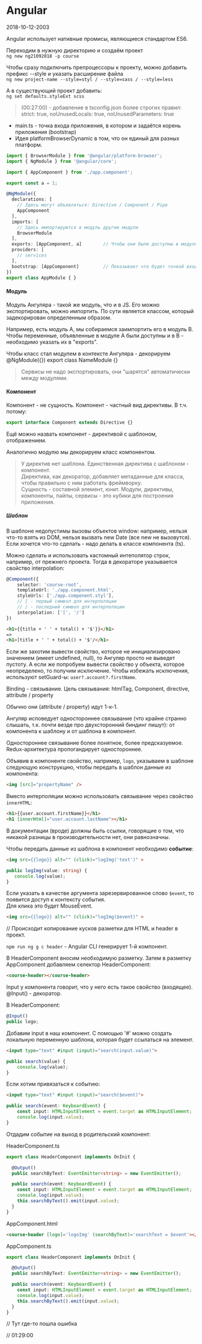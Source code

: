 # Angular

2018-10-12-2003  

Angular использует нативные промисы, являющиеся стандартом ES6.
 
Переходим в нужную директорию и создаём проект  
` ng new ng21092018 -p course `

Чтобы сразу подключить препроцессоры к проекту, можно добавить префикс --style и указать расширение файла  
` ng new project-name --style=styl / --style=sass / --style=less `

А в существующий проект добавить:  
`ng set defaults.styleExt scss`  

> (00:27:00) - добавление в tsconfig.json более строгих правил: strict: true, noUnusedLocals: true, noUnusedParameters: true  

- main.ts - точка входа приложения, в котором и задаётся корень приложения (bootstrap)
- Идея platformBrowserDynamic в том, что он единый для разных платформ.


```typescript
import { BrowserModule } from '@angular/platform-browser';
import { NgModule } from '@angular/core';

import { AppComponent } from './app.component';

export const a = 1;

@NgModule({
  declarations: [
    // Здесь могут объявляться: Directive / Component / Pipe
    AppComponent
  ],
  imports: [
    // Здесь импортируются в модуль другие модули
    BrowserModule
  ],
  exports: [AppComponent, a]        // Чтобы они были доступны в модуле, в который будем импортить свой модуль
  providers: [
    // services
  ],
  bootstrap: [AppComponent]         // Показывает что будет точкой входа и какой компонент инициализировать
})
export class AppModule { }
```  

#### Модуль
Модуль Ангуляра - такой же модуль, что и в JS. Его можно экспортировать, можно импортить.
По сути является классом, который задекорирован определенным образом.  

Например, есть модуль A, мы собираемся заимпортить его в модуль B. Чтобы переменные, объявленные в модуле А были доступны и в В - необходимо указать их в "exports".

Чтобы класс стал модулем в контексте Ангуляра - декорируем @NgModule({}) export class NameModule {}  

> Сервисы не надо экспортировать, они "шарятся" автоматически между модулями.
 
#### Компонент
Компонент - не сущность. Компонент - частный вид директивы. В т.ч. потому:
```typescript
export interface Component extends Directive {}
```
Ещё можно назвать компонент - директивой с шаблоном, отображением.

Аналогично модулю мы декорируем класс компонентом.

> У директив нет шаблона. Единственная директива с шаблоном - компонент.  
> Директива, как декоратор, добавляет метаданные для класса, чтобы правильно с ним работать фреймворку.  
> Сущность - составной элемент, юнит. Модули, директивы, компоненты, пайпы, сервисы - это кубики для построения приложения.

  
##### Шаблон
В шаблоне недопустимы вызовы объектов window: например, нельзя что-то взять из DOM, нельзя вызвать new Date (все new не вызовутся).
Если хочется что-то сделать - надо делать в классе компонента (ts).

Можно сделать и использовать кастомный интеполятор строк, например, от прежнего проекта.
Тогда в декораторе указывается свойство interpolation:

```typescript
@Component({
	selector: 'course-root',
	templateUrl: './app.component.html',
	styleUrls: ['./app.component.styl'],
	// [ - первый символ для интерполяции
	// / - последний символ для интерполяции
	interpolation: ['[', '/']
})
```

```html
<h1>{{title + ' ' + total() + '$'}}</h1> 
=>
<h1>[title + ' ' + total() + '$'/</h1> 
```

Если же захотим вывести свойство, которое не инициализировано значением (имеет undefined, null), то Ангуляр просто не выведет пустоту.
А если же попробуем вывести свойство у объекта, которое неопределено, то получим исключение.
Чтобы избежать исключения, используют setGuard-ы: `user?.account?.firstName`.

Binding - связывание.
Цель связывания: htmlTag, Component, directive, attribute / property 

Обычно они (attribute / property) идут 1-к-1.

Ангуляр исповедует одностороннее связывание (что крайне странно слышать, т.к. почти везде про двухсторонний биндинг пишут): от компонента к шаблону и от шаблона в компонент.

Одностороннее связывание более понятное, более предсказуемое. Redux-архитектура пропогандирует одностороннее.

Объявив в компоненте свойство, например, `logo`, указываем в шаблоне следующую конструкцию, чтобы передать в шаблон данные из компонента:

```html
<img [src]="propertyName" />
```

Вместо интерполяции можно использовать связывание через свойство `innerHTML`:

```html
<h1>{{user.account.firstName}}</h1> 
<h1 [innerHtml]="user.account.lastName"></h1>
```

В документации (вроде) должны быть ссылки, говорящие о том, что никакой разницы в производительности нет, они равнозначны.

Чтобы передать данные из шаблона в компонент необходимо **событие**:
```html
<img src={{logo}} alt="" (click)="logImg('text')" >
```
 ```typescript
public logImg(value: string) {
	console.log(value);
}
```
Если указать в качестве аргумента зарезервированное слово `$event`, то появится доступ к контексту события.   
Для клика это будет MouseEvent.
```html
<img src={{logo}} alt="" (click)="logImg($event)" >
```


// Происходит копирование кусков разметки для HTML и header в проект.

`npm run ng g c header` - Angular CLI генерирует 1-й компонент.

В HeaderComponent вносим необходимую разметку.
Затем в разметку AppComponent добавляем селектор HeaderComponent:
```html
<course-header></course-header>
```

Input у компонента говорит, что у него есть такое свойство (входящее).
@Input() - декоратор.  

В HeaderComponent:
```typescript 
@Input()
public logo;
```

Добавим input в наш компонент.
С помощью '#' можно создать локальную переменную шаблона, которая будет ссылаться на элемент.
```html
<input type="text" #input (input)="search(input.value)">
```
```typescript
public search(value) {
	console.log(value);
}
```

Если хотим привязаться к событию:
```html
<input type="text" #input (input)="search($event)">
```
```typescript
public search(event: KeyboardEvent) {
	const input: HTMLInputElement = event.target as HTMLInputElement;
	console.log(input.value);
}
```

Отдадим событие на выход в родительский компонент:

HeaderComponent.ts
```typescript
export class HeaderComponent implements OnInit {

  @Output()
  public searchByText: EventEmitter<string> = new EventEmitter();

  public search(event: KeyboardEvent) {
    const input: HTMLInputElement = event.target as HTMLInputElement;
    console.log(input.value);
    this.searchByText().emit(input.value);
  }
}
```

AppComponent.html
```html
<course-header [logo]='logoImg' (searchByText)='searchText = $event'></course-header>
```

AppComponent.ts
```typescript
export class HeaderComponent implements OnInit {

  @Output()
  public searchByText: EventEmitter<string> = new EventEmitter();

  public search(event: KeyboardEvent) {
    const input: HTMLInputElement = event.target as HTMLInputElement;
    console.log(input.value);
    this.searchByText().emit(input.value);
  }
}
```
// Тут где-то пошла ошибка

// 01:29:00













